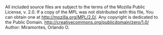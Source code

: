 All included source files are subject to the terms of the Mozilla Public
License, v. 2.0. If a copy of the MPL was not distributed with this
file, You can obtain one at http://mozilla.org/MPL/2.0/.
Any copyright is dedicated to the Public Domain.
http://creativecommons.org/publicdomain/zero/1.0/
Author: Miramontes, Orlando O.